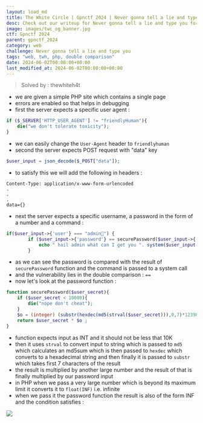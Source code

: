 ```yaml
---
layout: load_md
title: The White Circle | Gpnctf 2024 | Never gonna tell a lie and type you Writeup
desc: Check out our writeup for Never gonna tell a lie and type you for Gpnctf 2024 capture the flag competition.
image: images/twc_og_banner.jpg
ctf: Gpnctf 2024
parent: gpnctf_2024
category: web
challenge: Never gonna tell a lie and type you
tags: "web, twh, php, double comparison"
date: 2024-06-02T00:00:00+00:00
last_modified_at: 2024-06-02T00:00:00+00:00
---
```



> Solved by : thewhiteh4t


- we are given a simple PHP site which contains a single page
- errors are enabled so that helps in debugging
- first the server expects a specific user agent :

```php
if ($_SERVER['HTTP_USER_AGENT'] != "friendlyHuman"){
    die("we don't tolerate toxicity");
}
```

- we can easily change the `User-Agent` header to `friendlyhuman`
- second the server expects POST request with "data" key

```php
$user_input = json_decode($_POST["data"]); 
```

- to satisfy this we will add the following in headers :

```
Content-Type: application/x-www-form-urlencoded
.
.
.
data={}
```

- next the server expects a specific username, a password in the form of a number and a command :

```php
if($user_input->{'user'} === "admin🤠") {
        if ($user_input->{'password'} == securePassword($user_input->{'password'})  ){
            echo " hail admin what can I get you ". system($user_input->{"command"});
        }
```

- as we can see the password is compared with the result of `securePassword` function and the command is passed to a system call
- and the vulnerability lies in the double comparison : `==`
- now let's look at the password function :

```php
function securePassword($user_secret){
    if ($user_secret < 10000){
        die("nope don't cheat");
    }
    $o = (integer) (substr(hexdec(md5(strval($user_secret))),0,7)*123981337);
    return $user_secret * $o ;
}
```

- function expects input as INT and it should not be less that 10K
- then it uses `strval` to convert input to string which is passed to `md5` which calculates an md5sum which is then passed to `hexdec` which converts to a hexadecimal string and then finally it is passed to `substr` which takes first 7 characters of the result
- the result is multiplied by another large number and the result of that is finally multiplied by our password input
- in PHP when we pass a very large number which is beyond its maximum limit it converts it to `float(INF)` i.e. infinite
- when we pass it the password function the result is also of the form INF and the condition satisfies :


![](https://i.imgur.com/smEhWDz.png)

